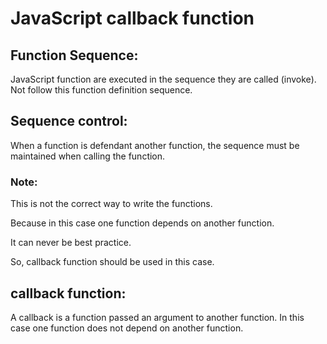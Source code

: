 # JavaScript callback function

## Function Sequence:

JavaScript function are executed in the sequence they are called (invoke). Not follow this function definition sequence.    

## Sequence control: 

When a function is defendant another function, the sequence must be maintained when calling the function.

### Note:  

This is not the correct way to write the functions.

Because in this case one function depends on another function. 

It can never be best practice.

So, callback function should be used in this case.


## callback function:

A callback is a function passed an argument to another function. 
In this case one function does not depend on another function.


